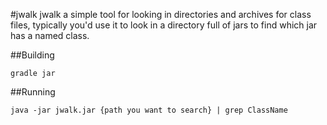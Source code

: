 #jwalk
jwalk a simple tool for looking in directories and archives for class files, typically you'd use it to look in a directory full of jars to find which jar has a named class.

##Building
```
gradle jar
```

##Running
```
java -jar jwalk.jar {path you want to search} | grep ClassName
```

